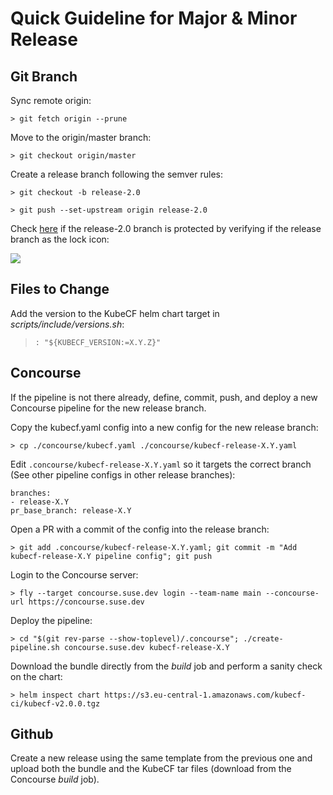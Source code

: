 # Quick Guideline for Major & Minor Release

## Git Branch

Sync remote origin:
```
> git fetch origin --prune
```

Move to the origin/master branch:
```
> git checkout origin/master
```

Create a release branch following the semver rules:
```
> git checkout -b release-2.0
```

```
> git push --set-upstream origin release-2.0
```


Check [here](https://github.com/cloudfoundry-incubator/kubecf/branches) if the release-2.0 branch is protected by verifying if the release branch as the lock icon:

![](https://i.imgur.com/n8DHyeF.png)


## Files to Change

Add the version to the KubeCF helm chart target in _scripts/include/versions.sh_:
> ```: "${KUBECF_VERSION:=X.Y.Z}"```

## Concourse

If the pipeline is not there already, define, commit, push, and deploy a new
Concourse pipeline for the new release branch.

Copy the kubecf.yaml config into a new config for the new release branch:

    > cp ./concourse/kubecf.yaml ./concourse/kubecf-release-X.Y.yaml

Edit `.concourse/kubecf-release-X.Y.yaml` so it targets the correct branch (See
other pipeline configs in other release branches):

```
branches:
- release-X.Y
pr_base_branch: release-X.Y
```

Open a PR with a commit of the config into the release branch:
```
> git add .concourse/kubecf-release-X.Y.yaml; git commit -m "Add kubecf-release-X.Y pipeline config"; git push
```

Login to the Concourse server:

```
> fly --target concourse.suse.dev login --team-name main --concourse-url https://concourse.suse.dev
```

Deploy the pipeline:
```
> cd "$(git rev-parse --show-toplevel)/.concourse"; ./create-pipeline.sh concourse.suse.dev kubecf-release-X.Y
```

Download the bundle directly from the _build_ job and perform a sanity check on the chart:

```
> helm inspect chart https://s3.eu-central-1.amazonaws.com/kubecf-ci/kubecf-v2.0.0.tgz
```

## Github

Create a new release using the same template from the previous one and upload both the bundle and the KubeCF tar files (download from the Concourse *build* job).

